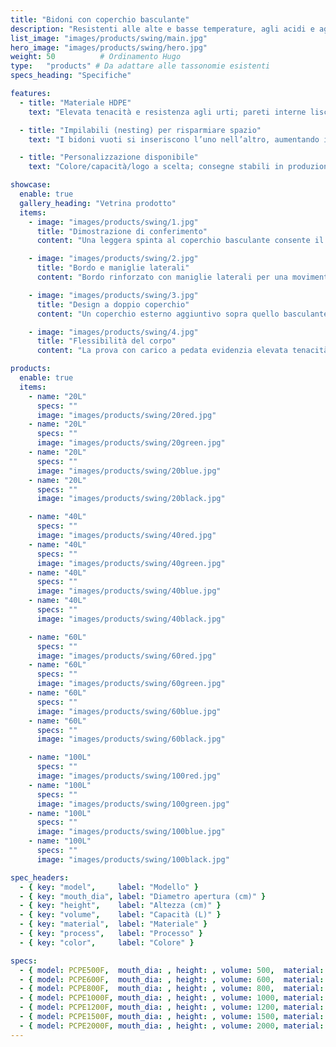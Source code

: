 ```yaml
---
title: "Bidoni con coperchio basculante"
description: "Resistenti alle alte e basse temperature, agli acidi e agli alcali; anticorrosione; lunga durata."
list_image: "images/products/swing/main.jpg"
hero_image: "images/products/swing/hero.jpg"
weight: 50          # Ordinamento Hugo
type:   "products" # Da adattare alle tassonomie esistenti
specs_heading: "Specifiche"

features:
  - title: "Materiale HDPE"
    text: "Elevata tenacità e resistenza agli urti; pareti interne lisce che non trattengono residui; invecchiamento lento nel lungo periodo."

  - title: "Impilabili (nesting) per risparmiare spazio"
    text: "I bidoni vuoti si inseriscono l’uno nell’altro, aumentando il fattore di carico e l’efficienza di rotazione."

  - title: "Personalizzazione disponibile"
    text: "Colore/capacità/logo a scelta; consegne stabili in produzione di serie."

showcase:
  enable: true
  gallery_heading: "Vetrina prodotto"
  items:
    - image: "images/products/swing/1.jpg"
      title: "Dimostrazione di conferimento"
      content: "Una leggera spinta al coperchio basculante consente il conferimento; ritorno automatico per maggiore igiene."

    - image: "images/products/swing/2.jpg"
      title: "Bordo e maniglie laterali"
      content: "Bordo rinforzato con maniglie laterali per una movimentazione più agevole e maggiore robustezza."

    - image: "images/products/swing/3.jpg"
      title: "Design a doppio coperchio"
      content: "Un coperchio esterno aggiuntivo sopra quello basculante mantiene pulito l’interno e riduce la fuoriuscita di odori."

    - image: "images/products/swing/4.jpg"
      title: "Flessibilità del corpo"
      content: "La prova con carico a pedata evidenzia elevata tenacità e durabilità."

products:
  enable: true
  items:
    - name: "20L"
      specs: ""
      image: "images/products/swing/20red.jpg"
    - name: "20L"
      specs: ""
      image: "images/products/swing/20green.jpg"
    - name: "20L"
      specs: ""
      image: "images/products/swing/20blue.jpg"
    - name: "20L"
      specs: ""
      image: "images/products/swing/20black.jpg"

    - name: "40L"
      specs: ""
      image: "images/products/swing/40red.jpg"
    - name: "40L"
      specs: ""
      image: "images/products/swing/40green.jpg"
    - name: "40L"
      specs: ""
      image: "images/products/swing/40blue.jpg"
    - name: "40L"
      specs: ""
      image: "images/products/swing/40black.jpg"

    - name: "60L"
      specs: ""
      image: "images/products/swing/60red.jpg"
    - name: "60L"
      specs: ""
      image: "images/products/swing/60green.jpg"
    - name: "60L"
      specs: ""
      image: "images/products/swing/60blue.jpg"
    - name: "60L"
      specs: ""
      image: "images/products/swing/60black.jpg"

    - name: "100L"
      specs: ""
      image: "images/products/swing/100red.jpg"
    - name: "100L"
      specs: ""
      image: "images/products/swing/100green.jpg"
    - name: "100L"
      specs: ""
      image: "images/products/swing/100blue.jpg"
    - name: "100L"
      specs: ""
      image: "images/products/swing/100black.jpg"

spec_headers:
  - { key: "model",     label: "Modello" }
  - { key: "mouth_dia", label: "Diametro apertura (cm)" }
  - { key: "height",    label: "Altezza (cm)" }
  - { key: "volume",    label: "Capacità (L)" }
  - { key: "material",  label: "Materiale" }
  - { key: "process",   label: "Processo" }
  - { key: "color",     label: "Colore" }

specs:
  - { model: PCPE500F,  mouth_dia: , height: , volume: 500,  material: PE, process: Soffiaggio, color: Bianco / Blu }
  - { model: PCPE600F,  mouth_dia: , height: , volume: 600,  material: PE, process: Soffiaggio, color: Bianco / Blu }
  - { model: PCPE800F,  mouth_dia: , height: , volume: 800,  material: PE, process: Soffiaggio, color: Bianco / Blu }
  - { model: PCPE1000F, mouth_dia: , height: , volume: 1000, material: PE, process: Soffiaggio, color: Bianco / Blu }
  - { model: PCPE1200F, mouth_dia: , height: , volume: 1200, material: PE, process: Soffiaggio, color: Bianco / Blu }
  - { model: PCPE1500F, mouth_dia: , height: , volume: 1500, material: PE, process: Soffiaggio, color: Bianco / Blu }
  - { model: PCPE2000F, mouth_dia: , height: , volume: 2000, material: PE, process: Soffiaggio, color: Bianco / Blu }
---
```

